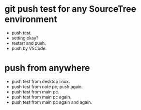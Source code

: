 # git push test for any SourceTree environment
* push test.
* setting okay?
* restart and push.
* push by VSCode.

# push from anywhere
* push test from desktop linux.
* push test from note pc, push again.
* push test from main pc.
* push test from main pc again.
* push test from main pc again and again.
